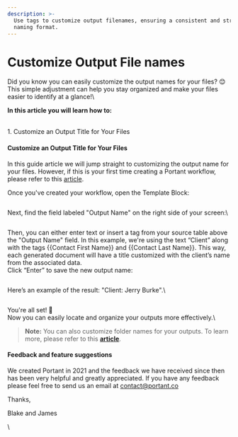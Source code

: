 ```yaml
---
description: >-
  Use tags to customize output filenames, ensuring a consistent and structured
  naming format.
---
```


# Customize Output File names

Did you know you can easily customize the output names for your files? 😊\
This simple adjustment can help you stay organized and make your files easier to identify at a glance!\


**In this article you will learn how to:**

\
1\. Customize an Output Title for Your Files

#### Customize an Output Title for Your Files

In this guide article we will jump straight to customizing the output name for your files. However, if this is your first time creating a Portant workflow, please refer to this [article](https://docs.portant.co/portant-docs/getting-started/quickstart).



Once you've created your workflow, open the Template Block:

<figure><img src="https://lh7-rt.googleusercontent.com/docsz/AD_4nXc7jrPmIFRqLDYWHT1nE1UZsYRlwfV62vJMpjwfItJr8vYPgXI9nACoYM3epsxopiaG2wxx0X_1zG6hWCWVCKysbHa4r2GtgFn1iuqCoNyva8io959ipmpePAcrIu2POib8-rEZ_Q?key=lRgf7lLD51ryWC0k5mAWwevf" alt=""><figcaption></figcaption></figure>

Next, find the field labeled "Output Name" on the right side of your screen:\


<figure><img src="https://lh7-rt.googleusercontent.com/docsz/AD_4nXfqsVZh0YfhK8h8sOIdD_N5AIzT_VxnbYZUErjsNCS0Q3lXTrs3XG9Ej9m3Xx9l6UBnxK_QSBJ3EPWu5AI-piIj1iv4tL66970b21kSrTek01o-yCBeksxNUySDJslvwtjqt2MUeA?key=lRgf7lLD51ryWC0k5mAWwevf" alt=""><figcaption></figcaption></figure>

Then, you can either enter text or insert a tag from your source table above the "Output Name" field. In this example, we're using the text “Client” along with the tags \{{Contact First Name\}} and \{{Contact Last Name\}}. This way, each generated document will have a title customized with the client’s name from the associated data.\
Click “Enter” to save the new output name:

<figure><img src="https://lh7-rt.googleusercontent.com/docsz/AD_4nXcwgE_noxYBjNbDNFnPtxltwW0Um4uq8Ak7bangagvGDoowoIZMd_4Xs1JoubjellJrVOzzAXYUqanc8HqhflUPML6Tlw1v3fs1tFh5LHBc4Pfwub_eXyHr5xZoT7KECwaGCb7m?key=lRgf7lLD51ryWC0k5mAWwevf" alt=""><figcaption></figcaption></figure>

Here’s an example of the result: "Client: Jerry Burke".\


<figure><img src="https://lh7-rt.googleusercontent.com/docsz/AD_4nXdMHegicS53xjOSHd0igAvR9MHlgif866C9EEq1dhEyLak-hnbmtKGSnOA5uSqq_7sojOMFfE7u2gfxJHZqaXzEdbWfaKtxZG0fAQ49S3MU41Xj7Bkfjfahm5s3cnA0afmmRPpncA?key=lRgf7lLD51ryWC0k5mAWwevf" alt=""><figcaption></figcaption></figure>

You're all set! 🤩\
Now you can easily locate and organize your outputs more effectively.\


> **Note:** You can also customize folder names for your outputs. To learn more, please refer to this [**article**](https://docs.portant.co/portant-docs/outputs/auto-filing-output-files).

####

#### Feedback and feature suggestions

We created Portant in 2021 and the feedback we have received since then has been very helpful and greatly appreciated. If you have any feedback please feel free to send us an email at contact@portant.co

Thanks,

Blake and James

\
